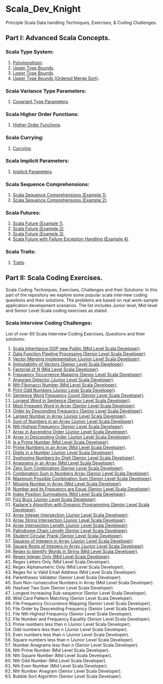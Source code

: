 # Scala_Dev_Knight
Principle Scala Data handling Techniques, Exercises, &amp; Coding Challenges.

## Part I: Advanced Scala Concepts.

### Scala Type System:
1. [Polymorphism](https://github.com/VakinduPhilliam/Scala_Dev_Knight/blob/main/Type_System/Polymorphism.scala).
2. [Upper Type Bounds](https://github.com/VakinduPhilliam/Scala_Dev_Knight/blob/main/Type_System/Upper_Type_Bounds.scala).
3. [Lower Type Bounds](https://github.com/VakinduPhilliam/Scala_Dev_Knight/blob/main/Type_System/Lower_Type_Bounds.scala).
4. [Upper Type Bounds (Ordered Merge Sort)](https://github.com/VakinduPhilliam/Scala_Dev_Knight/blob/main/Type_System/Upper_Type_Bounds_Ordered_Merge_Sort.scala).

### Scala Variance Type Parameters:
1. [Covariant Type Parameters](https://github.com/VakinduPhilliam/Scala_Dev_Knight/blob/main/Variance/Covariant_Type_Parameters.scala).

### Scala Higher Order Functions:
1. [Higher Order Functions](https://github.com/VakinduPhilliam/Scala_Dev_Knight/blob/main/Higher_Order_Functions/Higher_Order_Functions.scala).

### Scala Currying:
1. [Currying](https://github.com/VakinduPhilliam/Scala_Dev_Knight/blob/main/Currying/Currying.scala).

### Scala Implicit Parameters:
1. [Implicit Parameters](https://github.com/VakinduPhilliam/Scala_Dev_Knight/blob/main/Implicit_Parameters/Implicit_Parameters.scala).

### Scala Sequence Comprehensions:
1. [Scala Sequence Comprehensions (Example 1)](https://github.com/VakinduPhilliam/Scala_Dev_Knight/blob/main/Sequence_Comprehensions/Sequence_Comprehensions_Example_I.scala).
2. [Scala Sequence Comprehensions (Example 2)](https://github.com/VakinduPhilliam/Scala_Dev_Knight/blob/main/Sequence_Comprehensions/Sequence_Comprehensions_Example_II.scala).

### Scala Futures:
1. [Scala Future (Example 1)](https://github.com/VakinduPhilliam/Scala_Dev_Knight/blob/main/Futures/Scala_Futures_Example_I.scala).
2. [Scala Future (Example 2)](https://github.com/VakinduPhilliam/Scala_Dev_Knight/blob/main/Futures/Scala_Futures_Example_II.scala).
3. [Scala Future (Example 3)](https://github.com/VakinduPhilliam/Scala_Dev_Knight/blob/main/Futures/Scala_Futures_Example_III.scala).
4. [Scala Future with Failure Exception Handling (Example 4)](https://github.com/VakinduPhilliam/Scala_Dev_Knight/blob/main/Futures/Scala_Futures_Example_IV.scala).

### Scala Traits:
1. [Traits](https://github.com/VakinduPhilliam/Scala_Dev_Knight/blob/main/Traits/Scala_Traits.scala).



## Part II: Scala Coding Exercises.
Scala Coding Techniques, Exercises, Challenges and their Solutions:
In this part of the repository we explore some popular scala interview coding questions and their solutions.
The problems are based on real work-sample application development scenarios.
The list includes Junior level, Mid-level and Senior Level Scala coding exercises as stated.

### Scala Interview Coding Challenges:
List of over 60 Scala Interview Coding Exercises, Questions and their solutions:

1. [Scala Inheritance OOP new Public (Mid Level Scala Developer)](https://github.com/VakinduPhilliam/Scala_Dev_Knight/blob/main/Code_Challenges/Scala_Inheritance_OOP.scala).
2. [Data Function Pipeline Processing (Senior Level Scala Developer)](https://github.com/VakinduPhilliam/Scala_Dev_Knight/blob/main/Code_Challenges/Data_Function_Pipeline_Processing.scala).
3. [Vector Merging Implementation (Junior Level Scala Developer)](https://github.com/VakinduPhilliam/Scala_Dev_Knight/blob/main/Code_Challenges/Vector_Implementation.scala).
4. [Immutability of Vectors (Senior Level Scala Developer)](https://github.com/VakinduPhilliam/Scala_Dev_Knight/blob/main/Code_Challenges/Immutability_of_Vectors.scala).
5. [Factorial of N (Mid Level Scala Developer)](https://github.com/VakinduPhilliam/Scala_Dev_Knight/blob/main/Code_Challenges/Factorial_of_N.scala).
6. [Frequency Occurrence Mapping (Senior Level Scala Developer)](https://github.com/VakinduPhilliam/Scala_Dev_Knight/blob/main/Code_Challenges/Frequency_Occurrence_Mapping.scala).
7. [Anagram Detector (Junior Level Scala Developer)](https://github.com/VakinduPhilliam/Scala_Dev_Knight/blob/main/Code_Challenges/Anagram_Detector.scala).
8. [Nth Fibonacci Number (Mid Level Scala Developer)](https://github.com/VakinduPhilliam/Scala_Dev_Knight/blob/main/Code_Challenges/Nth_Fibonacci_Number.scala).
9. [Print Odd Numbers (Junior Level Scala Developer)](https://github.com/VakinduPhilliam/Scala_Dev_Knight/blob/main/Code_Challenges/Print_Odd_Numbers.scala).
10. [Sentence Word Frequency Count (Senior Level Scala Developer)](https://github.com/VakinduPhilliam/Scala_Dev_Knight/blob/main/Code_Challenges/Sentence_Word_Count.scala).
11. [Longest Word in Sentence (Senior Level Scala Developer)](https://github.com/VakinduPhilliam/Scala_Dev_Knight/blob/main/Code_Challenges/Longest_Word_Sentence.scala).
12. [Most Frequent Word in Array (Senior Level Scala Developer)](https://github.com/VakinduPhilliam/Scala_Dev_Knight/blob/main/Code_Challenges/Most_Frequent_Word_in_Array.scala).
13. [Order by Descending Frequency (Senior Level Scala Developer)](https://github.com/VakinduPhilliam/Scala_Dev_Knight/blob/main/Code_Challenges/Order_by_Descending_Frequency.scala).
14. [Largest Number in Array (Junior Level Scala Developer)](https://github.com/VakinduPhilliam/Scala_Dev_Knight/blob/main/Code_Challenges/Largest_Number_in_Array.scala).
15. [Sum of Numbers in an Array (Junior Level Scala Developer)](https://github.com/VakinduPhilliam/Scala_Dev_Knight/blob/main/Code_Challenges/Array_Numbers_Sum.scala).
16. [Nth Highest Frequency (Senior Level Scala Developer)](https://github.com/VakinduPhilliam/Scala_Dev_Knight/blob/main/Code_Challenges/Nth_Highest_Frequency.scala).
17. [Array in Ascending Order (Junior Level Scala Developer)](https://github.com/VakinduPhilliam/Scala_Dev_Knight/blob/main/Code_Challenges/Array_Ascending_Order.scala). 
18. [Array in Descending Order (Junior Level Scala Developer)](https://github.com/VakinduPhilliam/Scala_Dev_Knight/blob/main/Code_Challenges/Array_Descending_Order.scala). 
19. [Is a Prime Number (Mid Level Scala Developer)](https://github.com/VakinduPhilliam/Scala_Dev_Knight/blob/main/Code_Challenges/Is_Prime_Number.scala).
20. [Prime Numbers in an Array (Mid Level Scala Developer)](https://github.com/VakinduPhilliam/Scala_Dev_Knight/blob/main/Code_Challenges/Prime_Numbers_in_Array.scala).
21. [Digits in a Number (Junior Level Scala Developer)](https://github.com/VakinduPhilliam/Scala_Dev_Knight/blob/main/Code_Challenges/Digits_in_a_Number.scala).
22. [Syphoning Numbers by Digit (Senior Level Scala Developer)](https://github.com/VakinduPhilliam/Scala_Dev_Knight/blob/main/Code_Challenges/Syphoning_Numbers_by_Digit.scala).
23. [Anagrams in an Array (Mid Level Scala Developer)](https://github.com/VakinduPhilliam/Scala_Dev_Knight/blob/main/Code_Challenges/Anagrams_in_an_Array.scala).
24. [Zero Sum Combination (Senior Level Scala Developer)](https://github.com/VakinduPhilliam/Scala_Dev_Knight/blob/main/Code_Challenges/Zero_Sum_Combination.Scala).
25. [Combination Sum in Numbers Array (Senior Level Scala Developer)](https://github.com/VakinduPhilliam/Scala_Dev_Knight/blob/main/Code_Challenges/Combination_Sum_Numbers_Array.scala).
26. [Maximum Possible Combination Sum (Senior Level Scala Developer)](https://github.com/VakinduPhilliam/Scala_Dev_Knight/blob/main/Code_Challenges/Maximum_Possible_Combination_Sum.scala).
27. [Missing Number in Array (Mid Level Scala Developer)](https://github.com/VakinduPhilliam/Scala_Dev_Knight/blob/main/Code_Challenges/Missing_Number_in_Array.scala).
28. [Number and its Frequency are Equal (Senior Level Scala Developer)](https://github.com/VakinduPhilliam/Scala_Dev_Knight/blob/main/Code_Challenges/Number_and_its_Frequency_are_Equal.scala).
29. [Index Position Summations (Mid Level Scala Developer)](https://github.com/VakinduPhilliam/Scala_Dev_Knight/blob/main/Code_Challenges/Index_Position_Summations.scala).
30. [Fizz Buzz (Junior Level Scala Developer)](https://github.com/VakinduPhilliam/Scala_Dev_Knight/blob/main/Code_Challenges/Fizz_Buzz.Scala).
31. [Kadane's Algorithm with Dynamic Programming (Senior Level Scala Developer)](https://github.com/VakinduPhilliam/Scala_Dev_Knight/blob/main/Code_Challenges/Kadanes_Algorithm_Dynamic_Programming.scala).
32. [Array Integer Intersection (Junior Level Scala Developer)](https://github.com/VakinduPhilliam/Scala_Dev_Knight/blob/main/Code_Challenges/Array_Intersection.scala).
33. [Array String Intersection (Junior Level Scala Developer)](https://github.com/VakinduPhilliam/Scala_Dev_Knight/blob/main/Code_Challenges/Array_String_Intersection.scala).
34. [Array Intersection Length (Junior Level Scala Developer)](https://github.com/VakinduPhilliam/Scala_Dev_Knight/blob/main/Code_Challenges/Array_String_Intersection_Length.scala).
35. [Palindrome Chain Length (Senior Level Scala Developer)](https://github.com/VakinduPhilliam/Scala_Dev_Knight/blob/main/Code_Challenges/Palindrome_Chain_Length.scala).
36. [Student Circular Prank (Senior Level Scala Developer)](https://github.com/VakinduPhilliam/Scala_Dev_Knight/blob/main/Code_Challenges/Student_Circular_Prank.scala).
37. [Squares of Integers in Array (Junior Level Scala Developer)](https://github.com/VakinduPhilliam/Scala_Dev_Knight/blob/main/Code_Challenges/Squares_of_Integers_in_Array.scala).
38. [Square Roots of Integers in Array (Junior Level Scala Developer)](https://github.com/VakinduPhilliam/Scala_Dev_Knight/blob/main/Code_Challenges/Squares_Roots_of_Integers_in_Array.scala).
39. [Regex to Identify Words in String (Mid Level Scala Developer)](https://github.com/VakinduPhilliam/Scala_Dev_Knight/blob/main/Code_Challenges/Regex_to_Identify_Words_in_String.scala).
40. [Regex Integer Only (Mid Level Scala Developer)](https://github.com/VakinduPhilliam/Scala_Dev_Knight/blob/main/Code_Challenges/Regex_Integer_Only.scala).
41. Regex Letters Only (Mid Level Scala Developer).
42. Regex Alphanumeric Only (Mid Level Scala Developer).
43. Regex for is Valid Email Address (Mid Level Scala Developer).
44. Parentheses Validator (Senior Level Scala Developer).
45. Sum Non-consecutive Numbers in Array  (Mid Level Scala Developer).
46. Hashset Two Sum (Senior Level Scala Developer).
47. Longest Increasing Sub-sequence (Senior Level Scala Developer).
48. Wild Card Pattern Matching (Senior Level Scala Developer).
49. File Frequency Occurrence Mapping (Senior Level Scala Developer).
50. File Order by Descending Frequency (Senior Level Scala Developer).
51. File Nth Highest Frequency (Senior Level Scala Developer).
52. File Number and Frequency Equality (Senior Level Scala Developer).
53. Prime numbers less than n (Junior Level Scala Developer).
54. Odd numbers less than n (Junior Level Scala Developer).
55. Even numbers less than n (Junior Level Scala Developer).
56. Square numbers less than n (Junior Level Scala Developer).
57. Number Anagrams less than n (Senior Level Scala Developer).
58. Nth Prime Number (Mid Level Scala Developer).
59. Nth Square Number (Mid Level Scala Developer).
60. Nth Odd Number (Mid Level Scala Developer).
61. Nth Even Number (Mid Level Scala Developer).
62. Nth Number Anagram (Senior Level Scala Developer).
63. Bubble Sort Algorithm (Senior Level Scala Developer).
